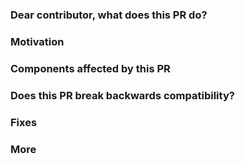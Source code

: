 <!-- Please, fill up the PR details. -->
<!-- If you are a Dgraph engineer, please add this param at the end of your URL query `&template=DgraphPR.md` -->
<!-- e.g: https://github.com/dgraph-io/dgraph/compare/$YOURBRANCH?expand=1&template=DgraphPR.md -->

### Dear contributor, what does this PR do?

<!-- First, describe here details about it. -->

### Motivation

<!-- Besides the motivation itself, if applicable, you should add references. e.g public conversations (URL) in the community. This helps reviewers with context. You should also advocate for the PR if needed. You can ping Daniel, Karthic, Michel or Santo if you need help. -->

### Components affected by this PR <!-- (Optional) -->

<!-- Please, take a minute to think about what or who this PR affects. Does it need help for doing documentation? Does it affect third parties (Open Source or not) applications? Make it clear so we can track and fix it. -->

### Does this PR break backwards compatibility?  <!-- (Optional) -->

<!-- Yes/no, and details if needed. -->

### Fixes <!-- (Optional) -->

<!-- Add here an issue that this PR will close. -->

### More <!-- (Optional) -->

<!-- Add here TODOS, testing results, additional notes, consolidated discussion points, personal signs and etc. -->

<!-- You can always ping us (Daniel, Karthic, Micheldiz or Santo in Slack or via DM at http://discuss.dgraph.io/) if you need help about filling those sections. -->
